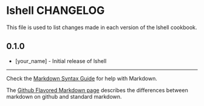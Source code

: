 lshell CHANGELOG
================

This file is used to list changes made in each version of the lshell cookbook.

0.1.0
-----
- [your_name] - Initial release of lshell

- - -
Check the [Markdown Syntax Guide](http://daringfireball.net/projects/markdown/syntax) for help with Markdown.

The [Github Flavored Markdown page](http://github.github.com/github-flavored-markdown/) describes the differences between markdown on github and standard markdown.
